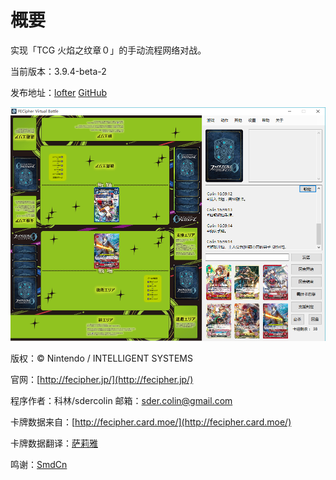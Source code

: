 # 概要

实现「TCG 火焰之纹章０」的手动流程网络对战。

当前版本：3.9.4-beta-2

发布地址：[lofter](http://fecipher.lofter.com/post/1d409908_812d27f) [GitHub](https://github.com/sdercolin/FECipherVit)

![](.gitbook/assets/preview.png)

版权：© Nintendo / INTELLIGENT SYSTEMS

官网：[http://fecipher.jp/](http://fecipher.jp/)

程序作者：科林/sdercolin 邮箱：sder.colin@gmail.com

卡牌数据来自：[http://fecipher.card.moe/](http://fecipher.card.moe/)

卡牌数据翻译：[萨莉雅](http://weibo.com/tcgfe)

鸣谢：[SmdCn](http://blog.smdcn.net/)

